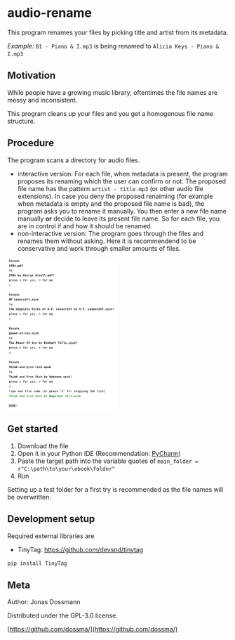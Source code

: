# audio-rename
This program renames your files by picking title and artist from its metadata. 

_Example:_ `01 - Piano & I.mp3` is being renamed to `Alicia Keys - Piano & I.mp3`

## Motivation 
While people have a growing music library, oftentimes the file names are messy and inconsistent. 

This program cleans up your files and you get a homogenous file name structure.

## Procedure
The program scans a directory for audio files.
- interactive version:
For each file, when metadata is present, the program proposes its renaming which the user can confirm or not.
The proposed file name has the pattern `artist - title.mp3` (or other audio file extensions).
In case you deny the proposed renaiming (for example when metadata is empty and the proposed file name is bad), the program asks you to rename it manually.
You then enter a new file name manually __or__ decide to leave its present file name.
So for each file, you are in control if and how it should be renamed.
- non-interactive version:
The program goes through the files and renames them without asking. 
Here it is recommendend to be conservative and work through smaller amounts of files.

<!-- ![example image](header.png) -->

<img src="https://github.com/dossma/ebook-file-renaming/blob/main/header.png" width=50% height=50%>

## Get started

1. Download the file
2. Open it in your Python IDE (Recommendation: [PyCharm](https://www.jetbrains.com/pycharm/))
3. Paste the target path into the variable quotes of `main_folder = r"C:\path\to\your\ebook\folder"`
4. Run  

Setting up a test folder for a first try is recommended as the file names will be overwritten.

## Development setup

Required external libraries are
- TinyTag: https://github.com/devsnd/tinytag

```sh
pip install TinyTag
```

## Meta

Author: Jonas Dossmann

Distributed under the GPL-3.0 license.

[https://github.com/dossma/](https://github.com/dossma/)

<!-- Markdown link & img dfn's -->
[npm-image]: https://img.shields.io/npm/v/datadog-metrics.svg?style=flat-square
[npm-url]: https://npmjs.org/package/datadog-metrics
[npm-downloads]: https://img.shields.io/npm/dm/datadog-metrics.svg?style=flat-square
[travis-image]: https://img.shields.io/travis/dossma/node-datadog-metrics/master.svg?style=flat-square
[travis-url]: https://travis-ci.org/dossma/node-datadog-metrics
[wiki]: https://github.com/dossma/ebook-file-renaming/wiki
